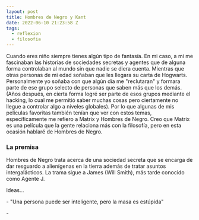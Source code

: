 ```yaml
---
layout: post
title: Hombres de Negro y Kant
date: 2022-06-10 21:23:58 Z
tags:
  - reflexion
  - filosofia
---
```

Cuando eres niño siempre tienes algún tipo de fantasía. En mi caso, a mi me fascinaban las historias de sociedades secretas y agentes que de alguna forma controlaban al mundo sin que nadie se diera cuenta. Mientras que otras personas de mi edad soñaban que les llegara su carta de Hogwarts. Personalmente yo soñaba con que algún día me "reclutaran" y formara parte de ese grupo selecto de personas que saben más que los demás. (Años después, en cierta forma logré ser parte de esos grupos mediante el hacking, lo cual me permitió saber muchas cosas pero ciertamente no llegue a controlar algo a niveles globales). Por lo que algunas de mis películas favoritas también tenían que ver con estos temas, específicamente me refiero a Matrix y Hombres de Negro. Creo que Matrix es una película que la gente relaciona más con la filosofía, pero en esta ocasión hablaré de Hombres de Negro.

### La premisa

Hombres de Negro trata acerca de una sociedad secreta que se encarga de dar resguardo a alienígenas en la tierra además de tratar asuntos intergalácticos. La trama sigue a James (Will Smith), más tarde conocido como Agente J. 



Ideas...

\- "Una persona puede ser inteligente, pero la masa es estúpida"

\-
